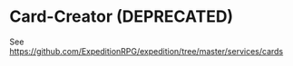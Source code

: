 # Card-Creator (DEPRECATED)

See https://github.com/ExpeditionRPG/expedition/tree/master/services/cards
